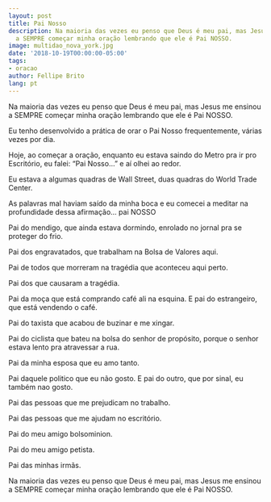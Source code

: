 ```yaml
---
layout: post
title: Pai Nosso
description: Na maioria das vezes eu penso que Deus é meu pai, mas Jesus me ensinou
  a SEMPRE começar minha oração lembrando que ele é Pai NOSSO.
image: multidao_nova_york.jpg
date: '2018-10-19T00:00:00-05:00'
tags:
- oracao
author: Fellipe Brito
lang: pt
---
```


Na maioria das vezes eu penso que Deus é meu pai, mas Jesus me ensinou a
SEMPRE começar minha oração lembrando que ele é Pai NOSSO.

Eu tenho desenvolvido a prática de orar o Pai Nosso frequentemente, várias
vezes por dia.

Hoje, ao começar a oração, enquanto eu estava saindo do Metro pra ir pro
Escritório, eu falei: “Pai Nosso…” e aí olhei ao redor.

Eu estava a algumas quadras de Wall Street, duas quadras do World Trade
Center.

As palavras mal haviam saído da minha boca e eu comecei a meditar na
profundidade dessa afirmação… pai NOSSO

Pai do mendigo, que ainda estava dormindo, enrolado no jornal pra se proteger
do frio.

Pai dos engravatados, que trabalham na Bolsa de Valores aqui.

Pai de todos que morreram na tragédia que aconteceu aqui perto.

Pai dos que causaram a tragédia.

Pai da moça que está comprando café ali na esquina. E pai do estrangeiro, que
está vendendo o café.

Pai do taxista que acabou de buzinar e me xingar.

Pai do ciclista que bateu na bolsa do senhor de propósito, porque o senhor
estava lento pra atravessar a rua.

Pai da minha esposa que eu amo tanto.

Pai daquele politico que eu não gosto. E pai do outro, que por sinal, eu
também nao gosto.

Pai das pessoas que me prejudicam no trabalho.

Pai das pessoas que me ajudam no escritório.

Pai do meu amigo bolsominion.

Pai do meu amigo petista.

Pai das minhas irmãs.

Na maioria das vezes eu penso que Deus é meu pai, mas Jesus me ensinou a
SEMPRE começar minha oração lembrando que ele é Pai NOSSO.

